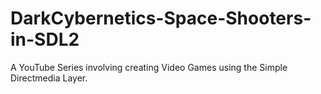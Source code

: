 # DarkCybernetics-Space-Shooters-in-SDL2
A YouTube Series involving creating Video Games using the Simple Directmedia Layer.
